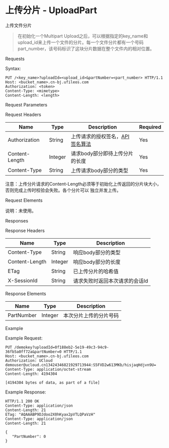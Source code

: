 # 上传分片 - UploadPart 

上传文件分片

> 在初始化一个Multipart Upload之后，可以根据指定的key_name和upload_id来上传一个文件的分片。每一个文件分片都有一个号码part_number，该号码标识了这块分片数据在整个文件内的相对位置。

Requests

Syntax:

```
PUT /<key_name>?uploadId=<upload_id>&partNumber=<part_number> HTTP/1.1
Host: <bucket_name>.cn-bj.ufileos.com
Authorization: <token>
Content-Type: <mimetype>
Content-Length: <length>
```
Request Parameters

Request Headers

|Name          |Type   |Description      |Required|
|---|---|---|---|
|Authorization |String |上传请求的授权签名，[API 签名算法](https://docs.ucloud.cn/ufile/api/authorization?id=%e6%96%87%e4%bb%b6%e7%ae%a1%e7%90%86%e7%ad%be%e5%90%8d%e7%ae%97%e6%b3%95)  |Yes     |
|Content-Length|Integer|请求body部分即待上传分片的长度|Yes     |
|Content-Type  |String |上传请求body部分的类型    |Yes     |

注意：上传分片请求的Content-Length必须等于初始化上传返回的分片块大小，否则完成上传时校验会失败。各个分片可以 独立并发上传。

Request Elements

说明：未使用。

Responses

Response Headers

|Name          |Type   |Description     |
|---|---|---|
|Content-Type  |String |响应body部分的类型     |
|Content-Length|Integer|响应body部分的长度     |
|ETag          |String |已上传分片的哈希值       |
|X-SessionId   |String |请求失败时返回本次请求的会话Id|

Response Elements

|Name      |Type   |Description|
|---|---|---|
|PartNumber|Integer|本次分片上传的分片号码|

Example

Example Request:

```
PUT /demokey?uploadId=0f188eb2-5e19-49c3-94c9-36fb5a0ff72a&partNumber=0 HTTP/1.1
Host: <bucket_name>.cn-bj.ufileos.com
Authorization: UCloud demouser@ucloud.cn13424346821929713944:S5FVD2w613MKb/hisjaqHdjvn9U=
Content-Type: application/octet-stream
Content-Length: 4194304

[4194304 bytes of data, as part of a file]
```
Example Response:

```
HTTP/1.1 200 OK
Content-Type: application/json
Content-Length: 21
ETag: "AQAAABP9DJdoo2X0hKyax2pVTLQPaVzH"
Content-Type: application/json
Content-Length: 21

{
   "PartNumber": 0
}
```
